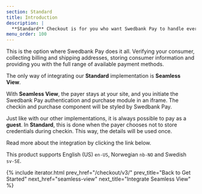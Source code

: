 ```yaml
---
section: Standard
title: Introduction
description: |
  **Standard** Checkout is for you who want Swedbank Pay to handle everything.
menu_order: 100
---
```


This is the option where Swedbank Pay does it all. Verifying your consumer,
collecting billing and shipping addresses, storing consumer information and
providing you with the full range of available payment methods.

The only way of integrating our **Standard** implementation is **Seamless
View**.

With **Seamless View**, the payer stays at your site, and you initiate the
Swedbank Pay authentication and purchase module in an iframe. The checkin and
purchase component will be styled by Swedbank Pay.

Just like with our other implementations, it is always possible to pay as a
**guest**. In **Standard**, this is done when the payer chooses not to store
credentials during checkin. This way, the details will be used once.

Read more about the integration by clicking the link below.

This product supports English (US) `en-US`, Norwegian `nb-NO` and Swedish
`sv-SE`.

{% include iterator.html prev_href="/checkout/v3/"
                         prev_title="Back to Get Started"
                         next_href="seamless-view"
                         next_title="Integrate Seamless View" %}
